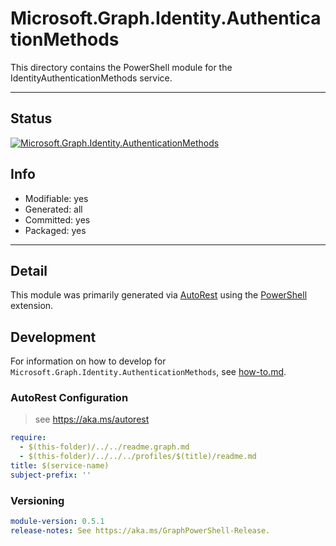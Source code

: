 <!-- region Generated -->
# Microsoft.Graph.Identity.AuthenticationMethods
This directory contains the PowerShell module for the IdentityAuthenticationMethods service.

---
## Status
[![Microsoft.Graph.Identity.AuthenticationMethods](https://img.shields.io/powershellgallery/v/Microsoft.Graph.Identity.AuthenticationMethods.svg?style=flat-square&label=Microsoft.Graph.Identity.AuthenticationMethods "Microsoft.Graph.Identity.AuthenticationMethods")](https://www.powershellgallery.com/packages/Microsoft.Graph.Identity.AuthenticationMethods/)

## Info
- Modifiable: yes
- Generated: all
- Committed: yes
- Packaged: yes

---
## Detail
This module was primarily generated via [AutoRest](https://github.com/Azure/autorest) using the [PowerShell](https://github.com/Azure/autorest.powershell) extension.

## Development
For information on how to develop for `Microsoft.Graph.Identity.AuthenticationMethods`, see [how-to.md](how-to.md).
<!-- endregion -->

### AutoRest Configuration

> see https://aka.ms/autorest

``` yaml
require:
  - $(this-folder)/../../readme.graph.md
  - $(this-folder)/../../../profiles/$(title)/readme.md
title: $(service-name)
subject-prefix: ''

```
### Versioning

``` yaml
module-version: 0.5.1
release-notes: See https://aka.ms/GraphPowerShell-Release.
```
